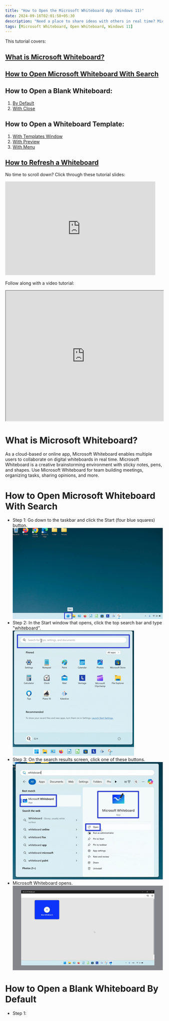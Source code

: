 ```yaml
---
title: "How to Open the Microsoft Whiteboard App (Windows 11)"
date: 2024-09-16T02:01:58+05:30
description: "Need a place to share ideas with others in real time? Microsoft Whiteboard has got you covered."
tags: [Microsoft Whiteboard, Open Whiteboard, Windows 11]
---
```

This tutorial covers:

## [What is Microsoft Whiteboard?](#1)

## [How to Open Microsoft Whiteboard With Search](#2)

## How to Open a Blank Whiteboard:
1. [By Default](#3)
2. [With Close](#4)

## How to Open a Whiteboard Template:
1. [With Templates Window](#5)
2. [With Preview](#6)
3. [With Menu](#7)

## [How to Refresh a Whiteboard](#8)

<p>No time to scroll down? Click through these tutorial slides:</p>
<iframe src="https://docs.google.com/presentation/d/e/2PACX-1vSqwi1ywxN7TaYWWhjyGr9D5KzgWtJ133vyJ_rOyKjG_IWemOLTyWGNRDkTy5ffBd-VEihRCUmhcuP8/embed?start=false&loop=false&delayms=3000" frameborder="0" width="480" height="299" allowfullscreen="true" mozallowfullscreen="true" webkitallowfullscreen="true"></iframe>

<br />

Follow along with a video tutorial:
<iframe class="BLOG_video_class" allowfullscreen="" youtube-src-id="8eC8KD8pAEQ" width="100%" height="416" src="https://www.youtube.com/embed/8eC8KD8pAEQ"></iframe>

<br />

<h1 id="1">What is Microsoft Whiteboard?</h1>

As a cloud-based or online app, Microsoft Whiteboard enables multiple users to collaborate on digital whiteboards in real time. Microsoft Whiteboard is a creative brainstorming environment with sticky notes, pens, and shapes. Use Microsoft Whiteboard for team building meetings, organizing tasks, sharing opinions, and more.

<h1 id="2">How to Open Microsoft Whiteboard With Search</h1>

* Step 1: Go down to the taskbar and click the Start (four blue squares) button. <div class="stepimage">![A screenshot of the cursor clicking the "Start" button.](blogstartbuttonedit.png "Click 'Start' ")</div>
* Step 2: In the Start window that opens, click the top search bar and type "whiteboard". <div class="stepimage">![A screenshot of the cursor clicking the search bar in the Start window.](blogsearchbaredit.png "Search for 'whiteboard' ")</div>
* Step 3: On the search results screen, click one of these buttons.<div class="stepimage">![A screenshot where blue rectangles surround the "Microsoft Whiteboard App" and "Open" buttons on the search results screen.](blogwhiteboardsearchresultsedit.png "Click one of these buttons")</div>
* Microsoft Whiteboard opens. <div class="stepimage">![A screenshot of the open Microsoft Whiteboard window.](blogopenedwhiteboard.png "The open Microsoft Whiteboard window")</div>

<h1 id="3">How to Open a Blank Whiteboard By Default</h1>

* Step 1: 

<br />



